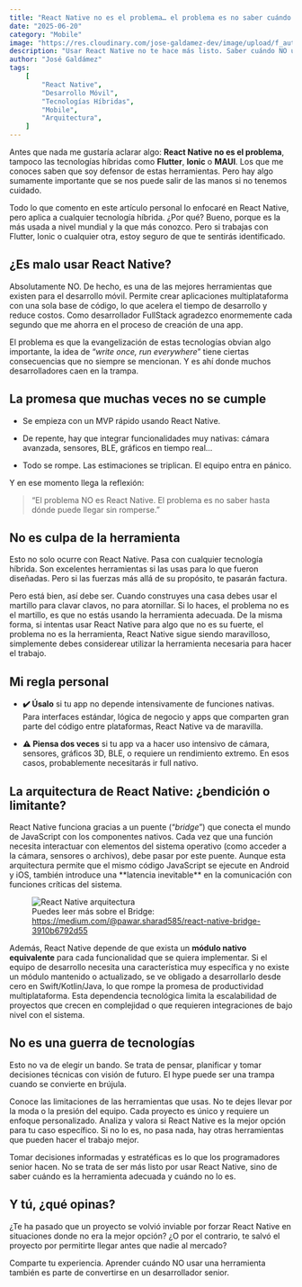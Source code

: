 ```yaml
---
title: "React Native no es el problema… el problema es no saber cuándo NO usarlo"
date: "2025-06-20"
category: "Mobile"
image: "https://res.cloudinary.com/jose-galdamez-dev/image/upload/f_auto,q_auto/v1/PersonalPage/blog/m5mcsx6zzr3alarltani"
description: "Usar React Native no te hace más listo. Saber cuándo NO usarlo, sí. Aprende a identificar los escenarios donde esta tecnología híbrida puede volverse una trampa."
author: "José Galdámez"
tags:
    [
        "React Native",
        "Desarrollo Móvil",
        "Tecnologías Híbridas",
        "Mobile",
        "Arquitectura",
    ]
---
```


<p class='paragraph' markdown='1'>
Antes que nada me gustaría aclarar algo: <strong>React Native no es el problema</strong>, tampoco las tecnologías híbridas como <strong>Flutter</strong>, <strong>Ionic</strong> o <strong>MAUI</strong>. Los que me conoces saben que soy defensor de estas herramientas. Pero hay algo sumamente importante que se nos puede salir de las manos si no tenemos cuidado.
</p>

<p class='paragraph' markdown='1'>
Todo lo que comento en este artículo personal lo enfocaré en React Native, pero aplica a cualquier tecnología híbrida. ¿Por qué? Bueno, porque es la más usada a nivel mundial y la que más conozco. Pero si trabajas con Flutter, Ionic o cualquier otra, estoy seguro de que te sentirás identificado.
</p>

<h2 class="h2" markdown='1'>¿Es malo usar React Native?</h2>

<p class='paragraph' markdown='1'>
Absolutamente NO. De hecho, es una de las mejores herramientas que existen para el desarrollo móvil. Permite crear aplicaciones multiplataforma con una sola base de código, lo que acelera el tiempo de desarrollo y reduce costos. Como desarrollador FullStack agradezco enormemente cada segundo que me ahorra en el proceso de creación de una app.
</p>

<p class='paragraph' markdown='1'>
El problema es que la evangelización de estas tecnologías obvian algo importante, la idea de “<em>write once, run everywhere</em>” tiene ciertas consecuencias que no siempre se mencionan. Y es ahí donde muchos desarrolladores caen en la trampa.
</p>

<h2 class="h2" markdown='1'>La promesa que muchas veces no se cumple</h2>

<ul class='list-with-bullets'>
  <li>
  <p class='paragraph' markdown='1'>
  Se empieza con un MVP rápido usando React Native.
  </p>
  </li>
  <li>
  <p class='paragraph' markdown='1'>
  De repente, hay que integrar funcionalidades muy nativas: cámara avanzada, sensores, BLE, gráficos en tiempo real...
  </p>
  </li>
  <li>
  <p class='paragraph' markdown='1'>
  Todo se rompe. Las estimaciones se triplican. El equipo entra en pánico.
  </p>
  </li>
</ul>

<p class='paragraph' markdown='1'>
Y en ese momento llega la reflexión:
</p>

<blockquote>
<p class='paragraph' markdown='1'>
“El problema NO es React Native. El problema es no saber hasta dónde puede llegar sin romperse.”
</p>
</blockquote>

<h2 class="h2" markdown='1'>No es culpa de la herramienta</h2>

<p class='paragraph' markdown='1'>
Esto no solo ocurre con React Native. Pasa con cualquier tecnología híbrida. Son excelentes herramientas si las usas para lo que fueron diseñadas. Pero si las fuerzas más allá de su propósito, te pasarán factura.
</p>

<p class='paragraph' markdown='1'>
Pero está bien, así debe ser. Cuando construyes una casa debes usar el martillo para clavar clavos, no para atornillar. Si lo haces, el problema no es el martillo, es que no estás usando la herramienta adecuada. De la misma forma, si intentas usar React Native para algo que no es su fuerte, el problema no es la herramienta, React Native sigue siendo maravilloso, simplemente debes considerear utilizar la herramienta necesaria para hacer el trabajo.
</p>

<h2 class="h2" markdown='1'>Mi regla personal</h2>

<ul class='list-with-bullets'>
  <li>
  <p class='paragraph' markdown='1'>
  <strong>✔️ Úsalo</strong> si tu app no depende intensivamente de funciones nativas. Para interfaces estándar, lógica de negocio y apps que comparten gran parte del código entre plataformas, React Native va de maravilla.
  </p>
  </li>
  <li>
  <p class='paragraph' markdown='1'>
  <strong>⚠️ Piensa dos veces</strong> si tu app va a hacer uso intensivo de cámara, sensores, gráficos 3D, BLE, o requiere un rendimiento extremo. En esos casos, probablemente necesitarás ir full nativo.
  </p>
  </li>
</ul>

<h2 class="h2" markdown='1'>La arquitectura de React Native: ¿bendición o limitante?</h2>

<p class='paragraph' markdown='1'> React Native funciona gracias a un puente (“<em>bridge</em>”) que conecta el mundo de JavaScript con los componentes nativos. Cada vez que una función necesita interactuar con elementos del sistema operativo (como acceder a la cámara, sensores o archivos), debe pasar por este puente. Aunque esta arquitectura permite que el mismo código JavaScript se ejecute en Android y iOS, también introduce una **latencia inevitable** en la comunicación con funciones críticas del sistema. </p>
 
<figure>
<img class='image' src="https://miro.medium.com/v2/resize:fit:720/format:webp/1*c_Uhi0YHLZY6kCJI73nRGw.png" alt="React Native arquitectura" />
<figcaption>Puedes leer más sobre el Bridge: <a href="https://medium.com/@pawar.sharad585/react-native-bridge-3910b6792d55" target="_blank"  >https://medium.com/@pawar.sharad585/react-native-bridge-3910b6792d55</a> </figcaption>
</figure>

<p class='paragraph' markdown='1'> Además, React Native depende de que exista un <strong>módulo nativo equivalente</strong> para cada funcionalidad que se quiera implementar. Si el equipo de desarrollo necesita una característica muy específica y no existe un módulo mantenido o actualizado, se ve obligado a desarrollarlo desde cero en Swift/Kotlin/Java, lo que rompe la promesa de productividad multiplataforma. Esta dependencia tecnológica limita la escalabilidad de proyectos que crecen en complejidad o que requieren integraciones de bajo nivel con el sistema. </p>

<h2 class="h2" markdown='1'>No es una guerra de tecnologías</h2>

<p class='paragraph' markdown='1'>
Esto no va de elegir un bando. Se trata de pensar, planificar y tomar decisiones técnicas con visión de futuro. El hype puede ser una trampa cuando se convierte en brújula.
</p>
<p class='paragraph' markdown='1'>
Conoce las limitaciones de las herramientas que usas. No te dejes llevar por la moda o la presión del equipo. Cada proyecto es único y requiere un enfoque personalizado. Analiza y valora si React Native es la mejor opción para tu caso específico. Si no lo es, no pasa nada, hay otras herramientas que pueden hacer el trabajo mejor.
</p>

<p class='paragraph' markdown='1'>
Tomar decisiones informadas y estratéficas es lo que los programadores senior hacen. No se trata de ser más listo por usar React Native, sino de saber cuándo es la herramienta adecuada y cuándo no lo es.
</p>

<h2 class="h2" markdown='1'>Y tú, ¿qué opinas?</h2>

<p class='paragraph' markdown='1'>
¿Te ha pasado que un proyecto se volvió inviable por forzar React Native en situaciones donde no era la mejor opción?  
¿O por el contrario, te salvó el proyecto por permitirte llegar antes que nadie al mercado?
</p>

<p class='paragraph' markdown='1'>
Comparte tu experiencia. Aprender cuándo NO usar una herramienta también es parte de convertirse en un desarrollador senior.
</p>
